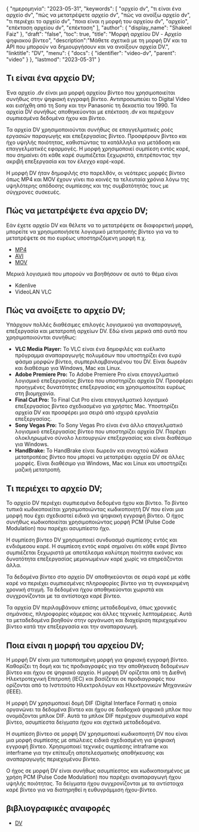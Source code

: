 {
"ημερομηνία": "2023-05-31",
  "keywords": [
"αρχείο dv",
"τι είναι ένα αρχείο dv",
"πώς να μετατρέψετε αρχείο dv",
"πώς να ανοίξω αρχείο dv",
"τι περιέχει το αρχείο dv",
"ποια είναι η μορφή του αρχείου dv",
"αρχείο",
"επέκταση αρχείου dv",
"επέκταση"
],
  "author": {
"display_name": "Shakeel Faiz"
},
"draft": "false",
"toc": true,
"title": "Μορφή αρχείου DV - Αρχείο ψηφιακού βίντεο",
  "description":"Μάθετε σχετικά με τη μορφή DV και τα API που μπορούν να δημιουργήσουν και να ανοίξουν αρχεία DV.",
"linktitle": "DV",
  "menu": {
    "docs": {
      "identifier": "video-dv",
      "parent": "video"
}
},
"lastmod": "2023-05-31"
}

## Τι είναι ένα αρχείο DV;

Ένα αρχείο .dv είναι μια μορφή αρχείου βίντεο που χρησιμοποιείται συνήθως στην ψηφιακή εγγραφή βίντεο. Αντιπροσωπεύει το Digital Video και εισήχθη από τη Sony και την Panasonic τη δεκαετία του 1990. Τα αρχεία DV συνήθως αποθηκεύονται με επέκταση .dv και περιέχουν συμπιεσμένα δεδομένα ήχου και βίντεο.

Τα αρχεία DV χρησιμοποιούνται συνήθως σε επαγγελματικές ροές εργασιών παραγωγής και επεξεργασίας βίντεο. Προσφέρουν βίντεο και ήχο υψηλής ποιότητας, καθιστώντας τα κατάλληλα για μετάδοση και επαγγελματικές εφαρμογές. Η μορφή χρησιμοποιεί συμπίεση εντός καρέ, που σημαίνει ότι κάθε καρέ συμπιέζεται ξεχωριστά, επιτρέποντας την ακριβή επεξεργασία και τον έλεγχο καρέ-καρέ.

Η μορφή DV ήταν δημοφιλής στο παρελθόν, οι νεότερες μορφές βίντεο όπως MP4 και MOV έχουν γίνει πιο κοινές τα τελευταία χρόνια λόγω της υψηλότερης απόδοσης συμπίεσης και της συμβατότητάς τους με σύγχρονες συσκευές.

## Πώς να μετατρέψετε ένα αρχείο DV;

Εάν έχετε αρχείο DV και θέλετε να το μετατρέψετε σε διαφορετική μορφή, μπορείτε να χρησιμοποιήσετε λογισμικό μετατροπής βίντεο για να το μετατρέψετε σε πιο ευρέως υποστηριζόμενη μορφή π.χ.

- [MP4](/el/video/mp4/)
- [AVI](/el/video/avi/)
- [MOV](/el/video/mov/)

Μερικά λογισμικά που μπορούν να βοηθήσουν σε αυτό το θέμα είναι

- Kdenlive
- VideoLAN VLC

## Πώς να ανοίξετε το αρχείο DV;

Υπάρχουν πολλές διαθέσιμες επιλογές λογισμικού για αναπαραγωγή, επεξεργασία και μετατροπή αρχείων DV. Εδώ είναι μερικά από αυτά που χρησιμοποιούνται συνήθως:

- **VLC Media Player:** Το VLC είναι ένα δημοφιλές και ευέλικτο πρόγραμμα αναπαραγωγής πολυμέσων που υποστηρίζει ένα ευρύ φάσμα μορφών βίντεο, συμπεριλαμβανομένου του DV. Είναι δωρεάν και διαθέσιμο για Windows, Mac και Linux.
- **Adobe Premiere Pro:** Το Adobe Premiere Pro είναι επαγγελματικό λογισμικό επεξεργασίας βίντεο που υποστηρίζει αρχεία DV. Προσφέρει προηγμένες δυνατότητες επεξεργασίας και χρησιμοποιείται ευρέως στη βιομηχανία.
- **Final Cut Pro:** Το Final Cut Pro είναι επαγγελματικό λογισμικό επεξεργασίας βίντεο σχεδιασμένο για χρήστες Mac. Υποστηρίζει αρχεία DV και προσφέρει μια σειρά από ισχυρά εργαλεία επεξεργασίας.
- **Sony Vegas Pro:** Το Sony Vegas Pro είναι ένα άλλο επαγγελματικό λογισμικό επεξεργασίας βίντεο που υποστηρίζει αρχεία DV. Παρέχει ολοκληρωμένο σύνολο λειτουργιών επεξεργασίας και είναι διαθέσιμο για Windows.
- **HandBrake:** Το HandBrake είναι δωρεάν και ανοιχτού κώδικα μετατροπέας βίντεο που μπορεί να μετατρέψει αρχεία DV σε άλλες μορφές. Είναι διαθέσιμο για Windows, Mac και Linux και υποστηρίζει μαζική μετατροπή.

## Τι περιέχει το αρχείο DV;

Το αρχείο DV περιέχει συμπιεσμένα δεδομένα ήχου και βίντεο. Το βίντεο τυπικά κωδικοποιείται χρησιμοποιώντας κωδικοποιητή DV που είναι μια μορφή που έχει σχεδιαστεί ειδικά για ψηφιακή εγγραφή βίντεο. Ο ήχος συνήθως κωδικοποιείται χρησιμοποιώντας μορφή PCM (Pulse Code Modulation) που παρέχει ασυμπίεστο ήχο.

Η συμπίεση βίντεο DV χρησιμοποιεί συνδυασμό συμπίεσης εντός και ενδιάμεσου καρέ. Η συμπίεση εντός καρέ σημαίνει ότι κάθε καρέ βίντεο συμπιέζεται ξεχωριστά με αποτέλεσμα καλύτερη ποιότητα εικόνας και δυνατότητα επεξεργασίας μεμονωμένων καρέ χωρίς να επηρεάζονται άλλα.

Τα δεδομένα βίντεο στο αρχείο DV αποθηκεύονται σε σειρά καρέ με κάθε καρέ να περιέχει συμπιεσμένες πληροφορίες βίντεο για τη συγκεκριμένη χρονική στιγμή. Τα δεδομένα ήχου αποθηκεύονται χωριστά και συγχρονίζονται με τα αντίστοιχα καρέ βίντεο.

Τα αρχεία DV περιλαμβάνουν επίσης μεταδεδομένα, όπως χρονικές σημάνσεις, πληροφορίες κάμερας και άλλες τεχνικές λεπτομέρειες. Αυτά τα μεταδεδομένα βοηθούν στην οργάνωση και διαχείριση περιεχομένου βίντεο κατά την επεξεργασία και την αναπαραγωγή.

## Ποια είναι η μορφή του αρχείου DV;

Η μορφή DV είναι μια τυποποιημένη μορφή για ψηφιακή εγγραφή βίντεο. Καθορίζει τη δομή και τις προδιαγραφές για την αποθήκευση δεδομένων βίντεο και ήχου σε ψηφιακό αρχείο. Η μορφή DV ορίζεται από τη Διεθνή Ηλεκτροτεχνική Επιτροπή (IEC) και βασίζεται σε προδιαγραφές που ορίζονται από το Ινστιτούτο Ηλεκτρολόγων και Ηλεκτρονικών Μηχανικών (IEEE).

Η μορφή DV χρησιμοποιεί δομή DIF (Digital Interface Format) η οποία οργανώνει τα δεδομένα βίντεο και ήχου σε διαδοχικά ψηφιακά μπλοκ που ονομάζονται μπλοκ DIF. Αυτά τα μπλοκ DIF περιέχουν συμπιεσμένα καρέ βίντεο, ασυμπίεστα δείγματα ήχου και σχετικά μεταδεδομένα.

Η συμπίεση βίντεο σε μορφή DV χρησιμοποιεί κωδικοποιητή DV που είναι μια μορφή συμπίεσης με απώλειες ειδικά σχεδιασμένη για ψηφιακή εγγραφή βίντεο. Χρησιμοποιεί τεχνικές συμπίεσης intraframe και interframe για την επίτευξη αποτελεσματικής αποθήκευσης και αναπαραγωγής περιεχομένου βίντεο.

Ο ήχος σε μορφή DV είναι συνήθως ασυμπίεστος και κωδικοποιημένος με χρήση PCM (Pulse Code Modulation) που παρέχει αναπαραγωγή ήχου υψηλής ποιότητας. Τα δείγματα ήχου συγχρονίζονται με τα αντίστοιχα καρέ βίντεο για να διατηρηθεί η ευθυγράμμιση ήχου-βίντεο.

## βιβλιογραφικές αναφορές
* [DV](https://en.wikipedia.org/wiki/DV)

